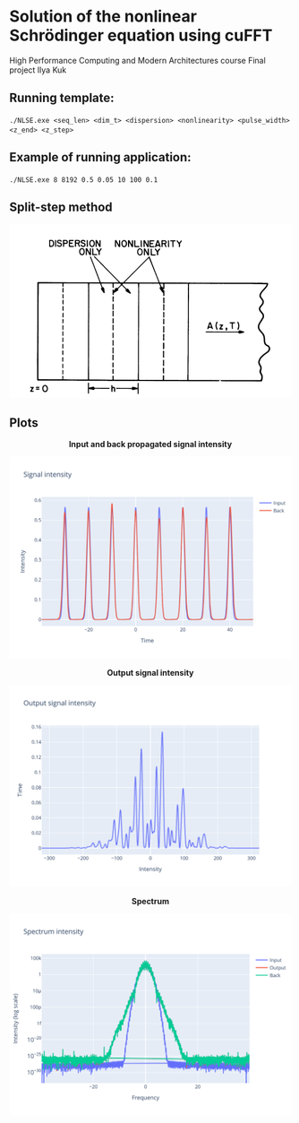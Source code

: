 # Solution of the nonlinear Schrödinger equation using cuFFT
High Performance Computing and Modern Architectures course
Final project
Ilya Kuk

## Running template:

`./NLSE.exe <seq_len> <dim_t> <dispersion> <nonlinearity> <pulse_width> <z_end> <z_step>`

## Example of running application:

`./NLSE.exe 8 8192 0.5 0.05 10 100 0.1`


## Split-step method

![](./images/spst.png)



## Plots

<div align = "center"> <b>Input and back propagated signal intensity</b> </div>

![input](./images/input.svg)

<div align = "center"> <b>Output signal intensity</b> </div>

![input](./images/output.svg)

<div align = "center"> <b>Spectrum</b> </div>

![input](./images/spectrum.svg)

